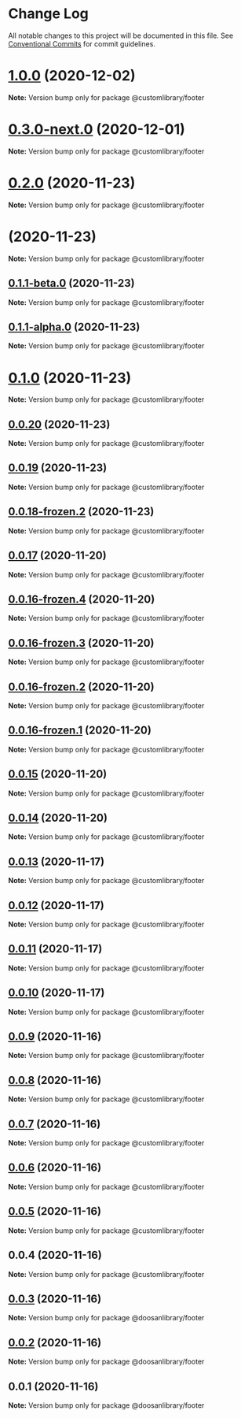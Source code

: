 # Change Log

All notable changes to this project will be documented in this file.
See [Conventional Commits](https://conventionalcommits.org) for commit guidelines.

# [1.0.0](https://github.com/aspulnik/lerna-test/compare/@customlibrary/footer@0.3.0-next.0...@customlibrary/footer@1.0.0) (2020-12-02)

**Note:** Version bump only for package @customlibrary/footer





# [0.3.0-next.0](https://github.com/aspulnik/lerna-test/compare/@customlibrary/footer@0.2.0...@customlibrary/footer@0.3.0-next.0) (2020-12-01)

**Note:** Version bump only for package @customlibrary/footer





# [0.2.0](https://github.com/aspulnik/lerna-test/compare/@customlibrary/footer@0.1.1-beta.0...@customlibrary/footer@0.2.0) (2020-11-23)

**Note:** Version bump only for package @customlibrary/footer





# [](https://github.com/aspulnik/lerna-test/compare/@customlibrary/footer@0.1.1-beta.0...@customlibrary/footer@) (2020-11-23)

**Note:** Version bump only for package @customlibrary/footer





## [0.1.1-beta.0](https://github.com/aspulnik/lerna-test/compare/@customlibrary/footer@0.1.1-alpha.0...@customlibrary/footer@0.1.1-beta.0) (2020-11-23)

**Note:** Version bump only for package @customlibrary/footer





## [0.1.1-alpha.0](https://github.com/aspulnik/lerna-test/compare/@customlibrary/footer@0.1.0...@customlibrary/footer@0.1.1-alpha.0) (2020-11-23)

**Note:** Version bump only for package @customlibrary/footer





# [0.1.0](https://github.com/aspulnik/lerna-test/compare/@customlibrary/footer@0.0.20...@customlibrary/footer@0.1.0) (2020-11-23)

**Note:** Version bump only for package @customlibrary/footer





## [0.0.20](https://github.com/aspulnik/lerna-test/compare/@customlibrary/footer@0.0.19...@customlibrary/footer@0.0.20) (2020-11-23)

**Note:** Version bump only for package @customlibrary/footer






## [0.0.19](https://github.com/aspulnik/lerna-test/compare/@customlibrary/footer@0.0.18-frozen.2...@customlibrary/footer@0.0.19) (2020-11-23)

**Note:** Version bump only for package @customlibrary/footer





## [0.0.18-frozen.2](https://github.com/aspulnik/lerna-test/compare/@customlibrary/footer@0.0.17...@customlibrary/footer@0.0.18-frozen.2) (2020-11-23)

**Note:** Version bump only for package @customlibrary/footer





## [0.0.17](https://github.com/aspulnik/lerna-test/compare/@customlibrary/footer@0.0.16-frozen.4...@customlibrary/footer@0.0.17) (2020-11-20)

**Note:** Version bump only for package @customlibrary/footer





## [0.0.16-frozen.4](https://github.com/aspulnik/lerna-test/compare/@customlibrary/footer@0.0.16-frozen.3...@customlibrary/footer@0.0.16-frozen.4) (2020-11-20)

**Note:** Version bump only for package @customlibrary/footer





## [0.0.16-frozen.3](https://github.com/aspulnik/lerna-test/compare/@customlibrary/footer@0.0.16-frozen.2...@customlibrary/footer@0.0.16-frozen.3) (2020-11-20)

**Note:** Version bump only for package @customlibrary/footer





## [0.0.16-frozen.2](https://github.com/aspulnik/lerna-test/compare/@customlibrary/footer@0.0.16-frozen.1...@customlibrary/footer@0.0.16-frozen.2) (2020-11-20)

**Note:** Version bump only for package @customlibrary/footer






## [0.0.16-frozen.1](https://github.com/aspulnik/lerna-test/compare/@customlibrary/footer@0.0.15...@customlibrary/footer@0.0.16-frozen.1) (2020-11-20)

**Note:** Version bump only for package @customlibrary/footer





## [0.0.15](https://github.com/aspulnik/lerna-test/compare/@customlibrary/footer@0.0.14...@customlibrary/footer@0.0.15) (2020-11-20)

**Note:** Version bump only for package @customlibrary/footer





## [0.0.14](https://github.com/aspulnik/lerna-test/compare/@customlibrary/footer@0.0.13...@customlibrary/footer@0.0.14) (2020-11-20)

**Note:** Version bump only for package @customlibrary/footer





## [0.0.13](https://github.com/aspulnik/lerna-test/compare/@customlibrary/footer@0.0.12...@customlibrary/footer@0.0.13) (2020-11-17)

**Note:** Version bump only for package @customlibrary/footer





## [0.0.12](https://github.com/aspulnik/lerna-test/compare/@customlibrary/footer@0.0.11...@customlibrary/footer@0.0.12) (2020-11-17)

**Note:** Version bump only for package @customlibrary/footer





## [0.0.11](https://github.com/aspulnik/lerna-test/compare/@customlibrary/footer@0.0.10...@customlibrary/footer@0.0.11) (2020-11-17)

**Note:** Version bump only for package @customlibrary/footer





## [0.0.10](https://github.com/aspulnik/lerna-test/compare/@customlibrary/footer@0.0.9...@customlibrary/footer@0.0.10) (2020-11-17)

**Note:** Version bump only for package @customlibrary/footer





## [0.0.9](https://github.com/aspulnik/lerna-test/compare/@customlibrary/footer@0.0.8...@customlibrary/footer@0.0.9) (2020-11-16)

**Note:** Version bump only for package @customlibrary/footer





## [0.0.8](https://github.com/aspulnik/lerna-test/compare/@customlibrary/footer@0.0.7...@customlibrary/footer@0.0.8) (2020-11-16)

**Note:** Version bump only for package @customlibrary/footer





## [0.0.7](https://github.com/aspulnik/lerna-test/compare/@customlibrary/footer@0.0.6...@customlibrary/footer@0.0.7) (2020-11-16)

**Note:** Version bump only for package @customlibrary/footer





## [0.0.6](https://github.com/aspulnik/lerna-test/compare/@customlibrary/footer@0.0.5...@customlibrary/footer@0.0.6) (2020-11-16)

**Note:** Version bump only for package @customlibrary/footer





## [0.0.5](https://github.com/aspulnik/lerna-test/compare/@customlibrary/footer@0.0.4...@customlibrary/footer@0.0.5) (2020-11-16)

**Note:** Version bump only for package @customlibrary/footer





## 0.0.4 (2020-11-16)

**Note:** Version bump only for package @customlibrary/footer





## [0.0.3](https://github.com/aspulnik/lerna-test/compare/@doosanlibrary/footer@0.0.2...@doosanlibrary/footer@0.0.3) (2020-11-16)

**Note:** Version bump only for package @doosanlibrary/footer





## [0.0.2](https://github.com/aspulnik/lerna-test/compare/@doosanlibrary/footer@0.0.1...@doosanlibrary/footer@0.0.2) (2020-11-16)

**Note:** Version bump only for package @doosanlibrary/footer





## 0.0.1 (2020-11-16)

**Note:** Version bump only for package @doosanlibrary/footer
